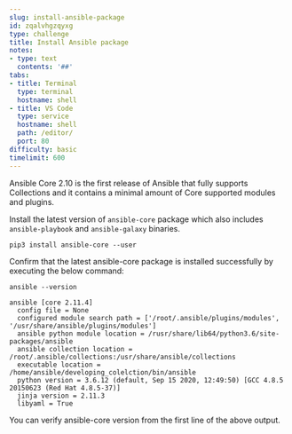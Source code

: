 ```yaml
---
slug: install-ansible-package
id: zqalvhgzqyxg
type: challenge
title: Install Ansible package
notes:
- type: text
  contents: '##'
tabs:
- title: Terminal
  type: terminal
  hostname: shell
- title: VS Code
  type: service
  hostname: shell
  path: /editor/
  port: 80
difficulty: basic
timelimit: 600
---
```

Ansible Core 2.10 is the first release of Ansible that fully supports Collections and it contains a minimal amount of Core supported modules and plugins.

Install the latest version of `ansible-core` package which also includes `ansible-playbook` and `ansible-galaxy` binaries.

```
pip3 install ansible-core --user
```

Confirm that the latest ansible-core package is installed successfully by executing the below command:

```
ansible --version
```

~~~
ansible [core 2.11.4]
  config file = None
  configured module search path = ['/root/.ansible/plugins/modules', '/usr/share/ansible/plugins/modules']
  ansible python module location = /rusr/share/lib64/python3.6/site-packages/ansible
  ansible collection location = /root/.ansible/collections:/usr/share/ansible/collections
  executable location = /home/ansible/developing_colelction/bin/ansible
  python version = 3.6.12 (default, Sep 15 2020, 12:49:50) [GCC 4.8.5 20150623 (Red Hat 4.8.5-37)]
  jinja version = 2.11.3
  libyaml = True
~~~

You can verify ansible-core version from the first line of the above output.
